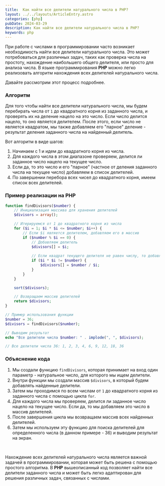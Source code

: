 ```yaml
---
title:  Как найти все делители натурального числа в PHP?
layout: ../../layouts/ArticleEntry.astro
categories: [php]
pubDate: 2024-03-29
description: Как найти все делители натурального числа в PHP?
keywords: php
---
```


При работе с числами в программировании часто возникает необходимость найти все делители натурального числа. Это может потребоваться для различных задач, таких как проверка числа на простоту, нахождение наибольшего общего делителя, или просто для анализа числа. В языке программирования **PHP** можно легко реализовать алгоритм нахождения всех делителей натурального числа.

Давайте рассмотрим этот процесс подробнее.

### Алгоритм

Для того чтобы найти все делители натурального числа, мы будем перебирать числа от `1` до квадратного корня из заданного числа, и проверять их на деление нацело на это число. Если число делится нацело, то оно является делителем. После этого, если число не является квадратом, мы также добавляем его "парное" деление - результат деления заданного числа на найденный делитель.

Вот алгоритм в виде шагов:

1. Начинаем с 1 и идем до квадратного корня из числа.
2. Для каждого числа в этом диапазоне проверяем, делится ли заданное число нацело на текущее число.
3. Если да, то это число и его "парное" (частное от деления заданного числа на текущее число) добавляем в список делителей.
4. По завершении перебора всех чисел до квадратного корня, имеем список всех делителей.

### Пример реализации на PHP

```php
function findDivisors($number) {
    // Инициализация массива для хранения делителей
    $divisors = array();

    // Итерируемся от 1 до квадратного корня из числа
    for ($i = 1; $i * $i <= $number; $i++) {
        // Если $i является делителем, добавляем его в массив
        if ($number % $i == 0) {
            // Добавляем делитель
            $divisors[] = $i;
            
            // Если квадрат текущего делителя не равен числу, то добавляем и второй делитель
            if ($i * $i != $number) {
                $divisors[] = $number / $i;
            }
        }
    }

    sort($divisors);

    // Возвращаем массив делителей
    return $divisors;
}

// Пример использования функции
$number = 36;
$divisors = findDivisors($number);

// Выводим результат
echo "Все делители числа $number: " . implode(", ", $divisors);

// Все делители числа 36: 1, 2, 3, 4, 6, 9, 12, 18, 36
```

### Объяснение кода

1. Мы создали функцию `findDivisors`, которая принимает на вход один параметр - натуральное число, для которого мы ищем делители.
2. Внутри функции мы создали массив `$divisors`, в который будем добавлять найденные делители.
3. Затем мы проходимся по всем числам от `1` до квадратного корня из заданного числа с помощью цикла `for`.
4. Для каждого числа мы проверяем, делится ли заданное число нацело на текущее число. Если да, то мы добавляем это число в массив делителей.
5. После завершения цикла мы возвращаем массив всех найденных делителей.
6. Затем мы используем эту функцию для поиска делителей для определенного числа (в данном примере - 36) и выводим результат на экран.

<br> 

Нахождение всех делителей натурального числа является важной задачей в программировании, которая может быть решена с помощью простого алгоритма. В **PHP** вышеописанный код позволяет найти все делители заданного числа и может быть легко адаптирован для решения различных задач, связанных с числами.